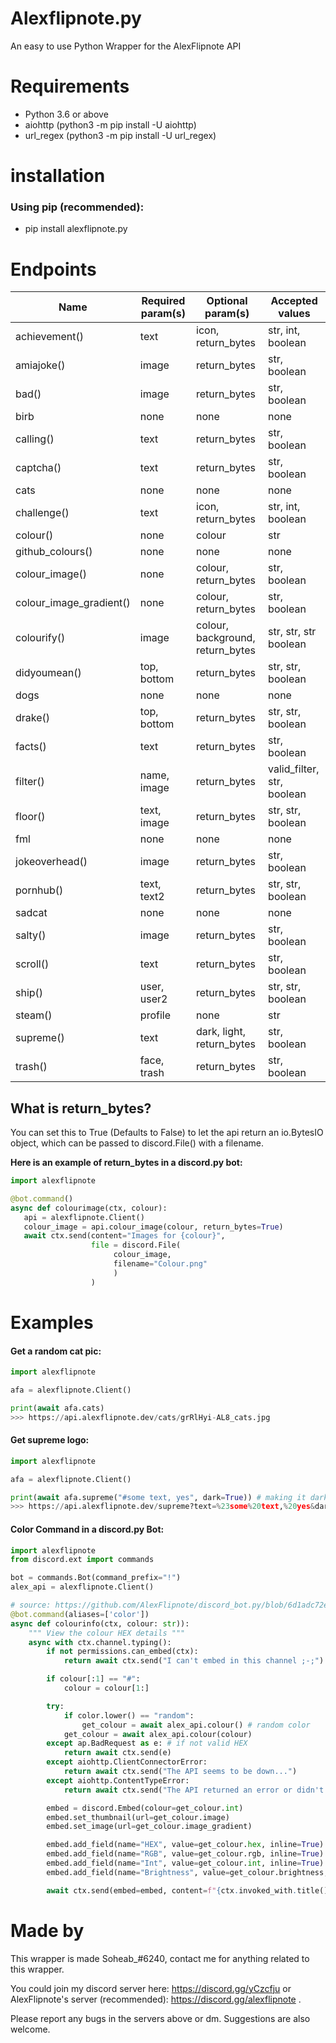# Alexflipnote.py
 An easy to use Python Wrapper for the AlexFlipnote API

# Requirements
- Python 3.6 or above
- aiohttp (python3 -m pip install -U aiohttp)
- url_regex (python3 -m pip install -U url_regex)

# installation

### Using pip (recommended):
- pip install alexflipnote.py

# Endpoints

|Name | Required param(s) | Optional param(s) | Accepted values
|---|---|--------|---| 
| achievement() | text | icon, return_bytes | str, int, boolean |
| amiajoke() | image | return_bytes | str, boolean |
| bad() | image | return_bytes | str, boolean |
| birb | none | none | none |
| calling() | text | return_bytes | str, boolean |
| captcha() | text | return_bytes | str, boolean |
| cats | none | none | none |
| challenge() | text | icon, return_bytes | str, int, boolean |
| colour() | none | colour | str |
| github_colours() | none | none | none |
| colour_image() | none | colour, return_bytes | str, boolean |
| colour_image_gradient() | none | colour, return_bytes | str, boolean |
| colourify() | image | colour, background, return_bytes | str, str, str boolean |
| didyoumean() | top, bottom | return_bytes | str, str, boolean |
| dogs | none | none | none |
| drake() | top, bottom | return_bytes | str, str, boolean |
| facts() | text | return_bytes | str, boolean |
| filter() | name, image | return_bytes | valid_filter, str, boolean |
| floor() | text, image | return_bytes | str, str, boolean |
| fml | none | none | none |
| jokeoverhead() | image | return_bytes | str, boolean |
| pornhub() | text, text2 | return_bytes | str, str, boolean |
| sadcat | none | none | none |
| salty() | image | return_bytes | str, boolean |
| scroll() | text | return_bytes | str, boolean |
| ship() | user, user2 | return_bytes | str, str, boolean |
| steam() | profile | none | str |
| supreme() | text | dark, light, return_bytes | str, boolean |
| trash() | face, trash | return_bytes | str, boolean |

## What is return_bytes?
 You can set this to True (Defaults to False) to let the
 api return an io.BytesIO object, which can be passed 
 to discord.File() with a filename.
 
 **Here is an example of return_bytes in a discord.py bot:**
 ```py
import alexflipnote

@bot.command()
async def colourimage(ctx, colour):
    api = alexflipnote.Client()
    colour_image = api.colour_image(colour, return_bytes=True)
    await ctx.send(content="Images for {colour}",
                   file = discord.File(
                        colour_image,
                        filename="Colour.png"
                        )
                   )
 ```
# Examples

#### Get a random cat pic:

```py
import alexflipnote

afa = alexflipnote.Client()

print(await afa.cats)
>>> https://api.alexflipnote.dev/cats/grRlHyi-AL8_cats.jpg
``` 

#### Get supreme logo:

```py
import alexflipnote

afa = alexflipnote.Client()

print(await afa.supreme("#some text, yes", dark=True)) # making it dark, there is also light = True.
>>> https://api.alexflipnote.dev/supreme?text=%23some%20text,%20yes&dark=true
``` 

#### Color Command in a discord.py Bot:

```py
import alexflipnote
from discord.ext import commands

bot = commands.Bot(command_prefix="!")
alex_api = alexflipnote.Client()

# source: https://github.com/AlexFlipnote/discord_bot.py/blob/6d1adc72e9c19bb4ca90718e5f6d335faf842dd9/cogs/fun.py#L114-L147
@bot.command(aliases=['color'])
async def colourinfo(ctx, colour: str)):
    """ View the colour HEX details """
    async with ctx.channel.typing():
        if not permissions.can_embed(ctx):
            return await ctx.send("I can't embed in this channel ;-;")

        if colour[:1] == "#":
            colour = colour[1:]

        try:
            if color.lower() == "random":
                get_colour = await alex_api.colour() # random color
            get_colour = await alex_api.colour(colour)
        except ap.BadRequest as e: # if not valid HEX
            return await ctx.send(e)
        except aiohttp.ClientConnectorError:
            return await ctx.send("The API seems to be down...")
        except aiohttp.ContentTypeError:
            return await ctx.send("The API returned an error or didn't return JSON...")

        embed = discord.Embed(colour=get_colour.int)
        embed.set_thumbnail(url=get_colour.image)
        embed.set_image(url=get_colour.image_gradient)

        embed.add_field(name="HEX", value=get_colour.hex, inline=True)
        embed.add_field(name="RGB", value=get_colour.rgb, inline=True)
        embed.add_field(name="Int", value=get_colour.int, inline=True)
        embed.add_field(name="Brightness", value=get_colour.brightness, inline=True)

        await ctx.send(embed=embed, content=f"{ctx.invoked_with.title()} name: **{get_colour.name}**")
```

# Made by

This wrapper is made Soheab_#6240, contact me for anything related to this wrapper.

You could join my discord server here: https://discord.gg/yCzcfju or 
AlexFlipnote's server (recommended): https://discord.gg/alexflipnote .

Please report any bugs in the servers above or dm. Suggestions are also welcome.

